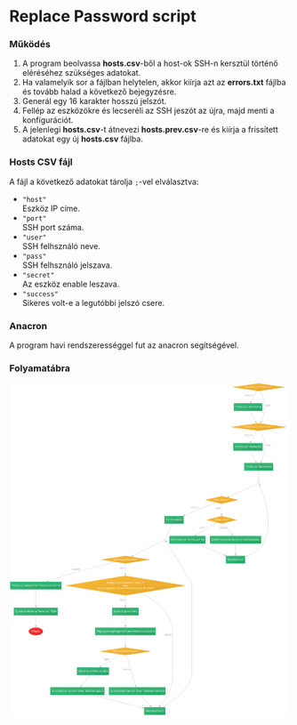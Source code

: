 # **Replace Password** script

### Működés
1. A program beolvassa **hosts.csv**-ből a host-ok SSH-n kersztül történő eléréséhez szükséges adatokat.
2. Ha valamelyik sor a fájlban helytelen, akkor kiírja azt az **errors.txt** fájlba és tovább halad a következő bejegyzésre.
3. Generál egy 16 karakter hosszú jelszót.
4. Fellép az eszközökre és lecseréli az SSH jeszót az újra, majd menti a konfigurációt.
5. A jelenlegi **hosts.csv**-t átnevezi **hosts.prev.csv**-re és kiírja a frissített adatokat egy új **hosts.csv** fájlba.

### Hosts CSV fájl
A fájl a következő adatokat tárolja `;`-vel elválasztva:
- `"host"`\
Eszköz IP címe.
- `"port"`\
SSH port száma.
- `"user"`\
SSH felhsználó neve.
- `"pass"`\
SSH felhsználó jelszava.
- `"secret"`\
Az eszköz enable leszava.
- `"success"`\
Sikeres volt-e a legutóbbi jelszó csere.

### Anacron
A program havi rendszerességgel fut az anacron segítségével.

### Folyamatábra
![code flowchart](.src/repass.svg)
